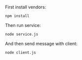 First install vendors:
```bash
npm install
```
Then run service:
```bash
node service.js
```
And then send message with client:
```bash
node client.js
```
